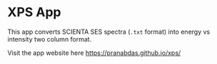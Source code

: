 # XPS App

This app converts SCIENTA SES spectra (`.txt` format) into energy vs intensity
two column format.

Visit the app website here <https://pranabdas.github.io/xps/>
